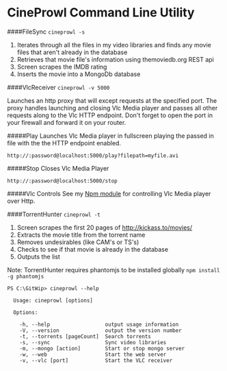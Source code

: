 CineProwl Command Line Utility
=============


####FileSync 
`cineprowl -s`

1. Iterates through all the files in my video libraries and finds any movie files that aren't already in the database
2. Retrieves that movie file's information using themoviedb.org REST api 
3. Screen scrapes the IMDB rating
4. Inserts the movie into a MongoDb database

####VlcReceiver
`cineprowl -v 5000`

Launches an http proxy that will except requests at the specified port.  The proxy handles launching and closing Vlc Media player and passes all other requests along to the Vlc HTTP endpoint. Don't forget to open the port in your firewall and forward it on your router.

#####Play
Launches Vlc Media player in fullscreen playing the passed in file with the the HTTP endpoint enabled.

`http://:password@localhost:5000/play?filepath=myfile.avi`

#####Stop
Closes Vlc Media Player

`http://:password@localhost:5000/stop`

#####Vlc Controls
See my [Npm module](http://github.com/DroopyTersen/droopy-vlc) for controlling Vlc Media player over Http.


####TorrentHunter
`cineprowl -t`

1. Screen scrapes the first 20 pages of http://kickass.to/movies/
2. Extracts the movie title from the torrent name
3. Removes undesirables (like CAM's or TS's)
4. Checks to see if that movie is already in the database
5. Outputs the list

Note: TorrentHunter requires phantomjs to be installed globally
`npm install -g phantomjs`


```
PS C:\GitWip> cineprowl --help

  Usage: cineprowl [options]

  Options:

    -h, --help                  output usage information
    -V, --version               output the version number
    -t, --torrents [pageCount]  Search torrents
    -s, --sync                  Sync video libraries
    -m, --mongo [action]        Start or stop mongo server
    -w, --web                   Start the web server
    -v, --vlc [port]            Start the VLC receiver
```


